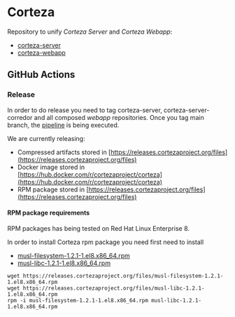 # Corteza

Repository to unify *Corteza Server* and *Corteza Webapp*:

* [corteza-server](https://github.com//cortezaproject/corteza-server)
* [corteza-webapp](https://github.com//cortezaproject/corteza-webapp)

## GitHub Actions

### Release

In order to do release you need to tag corteza-server, corteza-server-corredor and all composed *webapp* repositories.
Once you tag main branch, the [pipeline](https://github.com/cortezaproject/corteza/blob/main/.github/workflows/release.yml) is being executed.

We are currently releasing:

* Compressed artifacts stored in [https://releases.cortezaproject.org/files](https://releases.cortezaproject.org/files)
* Docker image stored in [https://hub.docker.com/r/cortezaproject/corteza](https://hub.docker.com/r/cortezaproject/corteza)
* RPM package stored in [https://releases.cortezaproject.org/files](https://releases.cortezaproject.org/files)

#### RPM package requirements

RPM packages has being tested on Red Hat Linux Enterprise 8. 

In order to install Corteza rpm package you need first need to install

* [musl-filesystem-1.2.1-1.el8.x86_64.rpm](https://releases.cortezaproject.org/files/musl-filesystem-1.2.1-1.el8.x86_64.rpm)
* [musl-libc-1.2.1-1.el8.x86_64.rpm](https://releases.cortezaproject.org/files/musl-libc-1.2.1-1.el8.x86_64.rpm)

```
wget https://releases.cortezaproject.org/files/musl-filesystem-1.2.1-1.el8.x86_64.rpm
wget https://releases.cortezaproject.org/files/musl-libc-1.2.1-1.el8.x86_64.rpm
rpm -i musl-filesystem-1.2.1-1.el8.x86_64.rpm musl-libc-1.2.1-1.el8.x86_64.rpm
```
